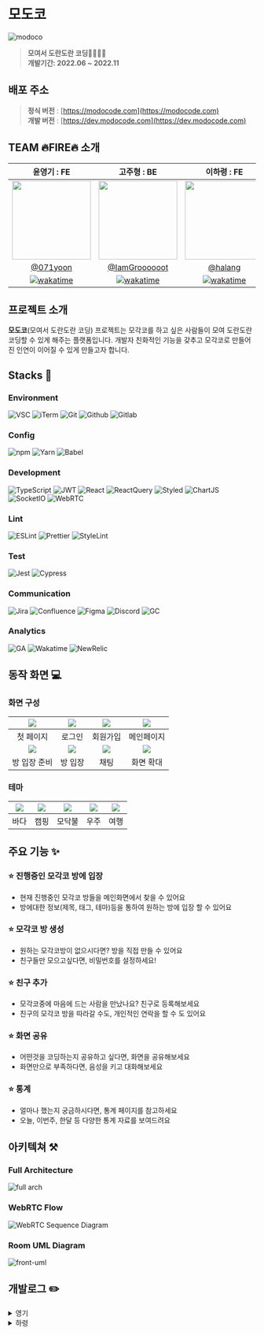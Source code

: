 # 모도코

<img src="https://user-images.githubusercontent.com/66371206/184502359-9e21d760-282d-4d0e-a19b-d3814cbb9aa8.png" title="modoco"/>

> **모여서 도란도란 코딩👨‍💻👩‍💻** <br/> **개발기간: 2022.06 ~ 2022.11**

## 배포 주소

> **정식 버전** : [https://modocode.com](https://modocode.com) <br /> **개발 버전** : [https://dev.modocode.com](https://dev.modocode.com)

## TEAM 🔥FIRE🔥 소개

|윤영기 : FE|고주형 : BE|이하령 : FE|
|:--:|:--:|:---:|
|<img width="160px" src="https://avatars.githubusercontent.com/u/66371206?v=4"> | <img width="160px" src="https://user-images.githubusercontent.com/64428916/195526068-33be2cd0-066c-4584-9ae9-8c3344a60fb9.jpg" /> | <img width="160px" src="https://avatars.githubusercontent.com/u/64428916?v=4"> |
|[@071yoon](https://github.com/071yoon)|[@IamGroooooot](https://github.com/IamGroooooot)|[@halang](https://github.com/haryung-lee)|
| [![wakatime](https://wakatime.com/badge/user/4292264a-e9dd-4cc1-8ab6-1ada6ddb177a/project/79b7e168-b8e8-41f9-a790-c41967365f78.svg)](https://wakatime.com/badge/user/4292264a-e9dd-4cc1-8ab6-1ada6ddb177a/project/79b7e168-b8e8-41f9-a790-c41967365f78) |[![wakatime](https://wakatime.com/badge/user/95486c3b-017e-41e8-8d9c-20de1b876bf5/project/dabe2a55-4c66-49ab-ae59-8eba6b898e6f.svg)](https://wakatime.com/badge/user/95486c3b-017e-41e8-8d9c-20de1b876bf5/project/dabe2a55-4c66-49ab-ae59-8eba6b898e6f)|[![wakatime](https://wakatime.com/badge/user/02d79381-005e-489b-b7f0-5fdf9dc2a088/project/d5dd888b-da07-4723-bc9d-f7c07c44307a.svg)](https://wakatime.com/badge/user/02d79381-005e-489b-b7f0-5fdf9dc2a088/project/d5dd888b-da07-4723-bc9d-f7c07c44307a)| 

## 프로젝트 소개

**모도코**(모여서 도란도란 코딩) 프로젝트는 모각코를 하고 싶은 사람들이 모여 도란도란 코딩할 수 있게 해주는 플랫폼입니다. 개발자 친화적인 기능을 갖추고 모각코로 만들어진 인연이 이어질 수 있게 만들고자 합니다.

## Stacks 🚀

### Environment

![VSC](https://img.shields.io/badge/VSCode-0078D4?style=for-the-badge&logo=visual%20studio%20code&logoColor=white) ![iTerm](https://img.shields.io/badge/iTerm2-000000?style=for-the-badge&logo=iterm2&logoColor=white) ![Git](https://img.shields.io/badge/GIT-E44C30?style=for-the-badge&logo=git&logoColor=white) ![Github](https://img.shields.io/badge/GitHub-100000?style=for-the-badge&logo=github&logoColor=white) ![Gitlab](https://img.shields.io/badge/GitLab-330F63?style=for-the-badge&logo=gitlab&logoColor=white)

### Config

![npm](https://img.shields.io/badge/npm-CB3837?style=for-the-badge&logo=npm&logoColor=white) ![Yarn](https://img.shields.io/badge/Yarn-2C8EBB?style=for-the-badge&logo=yarn&logoColor=white) ![Babel](https://img.shields.io/badge/Babel-F9DC3E?style=for-the-badge&logo=babel&logoColor=white)

### Development

![TypeScript](https://img.shields.io/badge/TypeScript-007ACC?style=for-the-badge&logo=typescript&logoColor=white) ![JWT](https://img.shields.io/badge/JWT-000000?style=for-the-badge&logo=JSON%20web%20tokens&logoColor=white) ![React](https://img.shields.io/badge/React-20232A?style=for-the-badge&logo=react&logoColor=61DAFB) ![ReactQuery](https://img.shields.io/badge/React--Query-FF4154?style=for-the-badge&logo=ReactQuery&logoColor=61DAFB) ![Styled](https://img.shields.io/badge/styled--components-DB7093?style=for-the-badge&logo=styled-components&logoColor=white) ![ChartJS](https://img.shields.io/badge/Chart.js-FF6384?style=for-the-badge&logo=chartdotjs&logoColor=white) ![SocketIO](https://img.shields.io/badge/Socket.io-010101?&style=for-the-badge&logo=Socket.io&logoColor=white) ![WebRTC](https://img.shields.io/badge/WebRTC-333333?&style=for-the-badge&logo=WebRTC&logoColor=white)

### Lint

![ESLint](https://img.shields.io/badge/eslint-3A33D1?style=for-the-badge&logo=eslint&logoColor=white) ![Prettier](https://img.shields.io/badge/prettier-1A2C34?style=for-the-badge&logo=prettier&logoColor=F7BA3E) ![StyleLint](https://img.shields.io/badge/stylelint-000?style=for-the-badge&logo=stylelint&logoColor=white)

### Test

![Jest](https://img.shields.io/badge/Jest-C21325?style=for-the-badge&logo=jest&logoColor=white) ![Cypress](https://img.shields.io/badge/Cypress-17202C?style=for-the-badge&logo=cypress&logoColor=white)

### Communication

![Jira](https://img.shields.io/badge/Jira-0052CC?style=for-the-badge&logo=Jira&logoColor=white) ![Confluence](https://img.shields.io/badge/Confluence-172B4D?style=for-the-badge&logo=Confluence&logoColor=white) ![Figma](https://img.shields.io/badge/Figma-F24E1E?style=for-the-badge&logo=figma&logoColor=white) ![Discord](https://img.shields.io/badge/Discord-5865F2?style=for-the-badge&logo=discord&logoColor=white) ![GC](https://img.shields.io/badge/Google--Calendar-4285F4?style=for-the-badge&logo=GoogleCalendar&logoColor=white)

### Analytics

![GA](https://img.shields.io/badge/Google%20Analytics-E37400?style=for-the-badge&logo=google%20analytics&logoColor=white) ![Wakatime](https://img.shields.io/badge/WakaTime-000000?style=for-the-badge&logo=WakaTime&logoColor=white) ![NewRelic](https://img.shields.io/badge/New--Relic-008C99?style=for-the-badge&logo=NewRelic&logoColor=white)

## 동작 화면 💻

### 화면 구성

| <img src="https://user-images.githubusercontent.com/66371206/184502873-49230f1e-0317-489e-8bec-96c0c71053a2.png" /> | <img src="https://user-images.githubusercontent.com/66371206/184502903-155d0c32-ce91-472c-ae75-6c30590636a5.png" /> | <img src="https://user-images.githubusercontent.com/66371206/184502965-a51c409b-8bdc-4ef9-94ee-6ac9e4c416e9.png" /> |  <img src="https://user-images.githubusercontent.com/66371206/184502995-bb3378a7-bd06-4cc1-b5c5-02d46d043d77.png">  |
| :-----------------------------------------------------------------------------------------------------------------: | :-----------------------------------------------------------------------------------------------------------------: | :-----------------------------------------------------------------------------------------------------------------: | :-----------------------------------------------------------------------------------------------------------------: |
|                                                      첫 페이지                                                      |                                                       로그인                                                        |                                                      회원가입                                                       |                                                     메인페이지                                                      |
|  <img src="https://user-images.githubusercontent.com/66371206/184503035-c86ea336-837a-42c5-8ac2-f91ce4661c56.png">  | <img src="https://user-images.githubusercontent.com/66371206/184503095-cf0910c0-9afc-4a34-aa4a-2766594c0038.png" /> | <img src="https://user-images.githubusercontent.com/66371206/184503129-2f0b4358-e974-4a5a-bb6b-80b62a76ef59.png" /> | <img src="https://user-images.githubusercontent.com/66371206/184503155-0fff3142-75ae-442e-8219-cba00b8ac8c0.png" /> |
|                                                    방 입장 준비                                                     |                                                       방 입장                                                       |                                                        채팅                                                         |                                                      화면 확대                                                      |

### 테마

| <img src="https://user-images.githubusercontent.com/66371206/184503229-872ef0ec-eab2-4152-94a8-58bb7c28a75b.png" /> | <img src="https://user-images.githubusercontent.com/66371206/184503245-1f3b6c41-e327-413b-baeb-f879ca0fb410.png" /> | <img src="https://user-images.githubusercontent.com/66371206/184503291-2fee6898-2dc8-48cc-8d09-078f4d335431.png" /> | <img src="https://user-images.githubusercontent.com/66371206/184503310-6224d543-3bb3-4812-9f40-d2f66e431ee2.png" /> | <img src="https://user-images.githubusercontent.com/66371206/184503380-3f9eaaba-17d9-4889-8fc8-c6ff24c419a2.png" /> |
| :-----------------------------------------------------------------------------------------------------------------: | :-----------------------------------------------------------------------------------------------------------------: | :-----------------------------------------------------------------------------------------------------------------: | :-----------------------------------------------------------------------------------------------------------------: | :-----------------------------------------------------------------------------------------------------------------: |
|                                                        바다                                                         |                                                        캠핑                                                         |                                                       모닥불                                                        |                                                        우주                                                         |                                                        여행                                                         |

## 주요 기능 ✨

### ⭐️ 진행중인 모각코 방에 입장

- 현재 진행중인 모각코 방들을 메인화면에서 찾을 수 있어요
- 방에대한 정보(제목, 태그, 테마)등을 통하여 원하는 방에 입장 할 수 있어요

### ⭐️ 모각코 방 생성

- 원하는 모각코방이 없으시다면? 방을 직접 만들 수 있어요
- 친구들만 모으고싶다면, 비밀번호를 설정하세요!

### ⭐️ 친구 추가

- 모각코중에 마음에 드는 사람을 만났나요? 친구로 등록해보세요
- 친구의 모각코 방을 따라갈 수도, 개인적인 연락을 할 수 도 있어요

### ⭐️ 화면 공유

- 어떤것을 코딩하는지 공유하고 싶다면, 화면을 공유해보세요
- 화면만으로 부족하다면, 음성을 키고 대화해보세요

### ⭐️ 통계

- 얼마나 했는지 궁금하시다면, 통계 페이지를 참고하세요
- 오늘, 이번주, 한달 등 다양한 통계 자료를 보여드려요

## 아키텍쳐 ⚒

### Full Architecture

![full arch](https://user-images.githubusercontent.com/66371206/185145423-00937aee-eb35-46e7-85e0-a5aa5e372794.png)

### WebRTC Flow

![WebRTC Sequence Diagram](https://user-images.githubusercontent.com/66371206/185143244-142999a6-9f58-4e56-90ef-598782d7f420.png)

### Room UML Diagram

![front-uml](https://user-images.githubusercontent.com/66371206/194737818-1ac02b91-7861-4983-8bc5-b00c2e55d7c8.jpeg)

## 개발로그 ✏️

<details>
<summary>영기</summary>

[![071yoon's GitHub stats](https://velog-readme-stats.vercel.app/api?name=071yoon&slug=Typescript-에서-Zustand-배우기)](https://velog.io/@071yoon/Typescript-%EC%97%90%EC%84%9C-Zustand-%EB%B0%B0%EC%9A%B0%EA%B8%B0)

[![071yoon's GitHub stats](https://velog-readme-stats.vercel.app/api?name=071yoon&slug=Typescript-React-Styled-Component-환경에서-Font-적용하기)](https://velog.io/@071yoon/Typescript-React-Styled-Component-%ED%99%98%EA%B2%BD%EC%97%90%EC%84%9C-Font-%EC%A0%81%EC%9A%A9%ED%95%98%EA%B8%B0)

[![071yoon's GitHub stats](https://velog-readme-stats.vercel.app/api?name=071yoon&slug=React-Horizontal-Scroll-구현)](https://velog.io/@071yoon/React-Horizontal-Scroll-%EA%B5%AC%ED%98%84)

[![071yoon's GitHub stats](https://velog-readme-stats.vercel.app/api?name=071yoon&slug=React-Volume-Slide-만들기)](https://velog.io/@071yoon/React-Volume-Slide-%EB%A7%8C%EB%93%A4%EA%B8%B0)

[![071yoon's GitHub stats](https://velog-readme-stats.vercel.app/api?name=071yoon&slug=커스텀-드랍다운-애니메이션을-만들어보자)](https://velog.io/@071yoon/%EC%BB%A4%EC%8A%A4%ED%85%80-%EB%93%9C%EB%9E%8D%EB%8B%A4%EC%9A%B4-%EC%95%A0%EB%8B%88%EB%A9%94%EC%9D%B4%EC%85%98%EC%9D%84-%EB%A7%8C%EB%93%A4%EC%96%B4%EB%B3%B4%EC%9E%90)

[![071yoon's GitHub stats](https://velog-readme-stats.vercel.app/api?name=071yoon&slug=브라우저에서-오디오-입출력-제어하기)](https://velog.io/@071yoon/%EB%B8%8C%EB%9D%BC%EC%9A%B0%EC%A0%80%EC%97%90%EC%84%9C-%EC%98%A4%EB%94%94%EC%98%A4-%EC%9E%85%EC%B6%9C%EB%A0%A5-%EC%A0%9C%EC%96%B4%ED%95%98%EA%B8%B0)

[![071yoon's GitHub stats](https://velog-readme-stats.vercel.app/api?name=071yoon&slug=리액트-unit-test를-진행해보자)](https://velog.io/@071yoon/%EB%A6%AC%EC%95%A1%ED%8A%B8-unit-test%EB%A5%BC-%EC%A7%84%ED%96%89%ED%95%B4%EB%B3%B4%EC%9E%90)

[![071yoon's GitHub stats](https://velog-readme-stats.vercel.app/api?name=071yoon&slug=React로-오디오-비주얼라이저-만들기)](https://velog.io/@071yoon/React%EB%A1%9C-%EC%98%A4%EB%94%94%EC%98%A4-%EB%B9%84%EC%A3%BC%EC%96%BC%EB%9D%BC%EC%9D%B4%EC%A0%80-%EB%A7%8C%EB%93%A4%EA%B8%B0)

[![071yoon's GitHub stats](https://velog-readme-stats.vercel.app/api?name=071yoon&slug=Cypress로-e2e-테스트-진행하기)](
https://velog.io/@071yoon/Cypress%EB%A1%9C-e2e-%ED%85%8C%EC%8A%A4%ED%8A%B8-%EC%A7%84%ED%96%89%ED%95%98%EA%B8%B0)

[![071yoon's GitHub stats](https://velog-readme-stats.vercel.app/api?name=071yoon&slug=APM-로그로-문제-해결하기)](
https://velog.io/@071yoon/APM-%EB%A1%9C%EA%B7%B8%EB%A1%9C-%EB%AC%B8%EC%A0%9C-%ED%95%B4%EA%B2%B0%ED%95%98%EA%B8%B0)

</details>

<details>
<summary>하령</summary>

[![halang's GitHub stats](https://velog-readme-stats.vercel.app/api?name=lhr4884&slug=Chart.js를-이용해-그래프를-만들어보자)](https://velog.io/@lhr4884/Chart.js%EB%A5%BC-%EC%9D%B4%EC%9A%A9%ED%95%B4-%EA%B7%B8%EB%9E%98%ED%94%84%EB%A5%BC-%EB%A7%8C%EB%93%A4%EC%96%B4%EB%B3%B4%EC%9E%90)

[![halang's GitHub stats](https://velog-readme-stats.vercel.app/api?name=lhr4884&slug=모달창-만들기-드롭다운-구현하기)](https://velog.io/@lhr4884/모달창-만들기-드롭다운-구현하기)

[![halang's GitHub stats](https://velog-readme-stats.vercel.app/api?name=lhr4884&slug=velog에서-사용하는-태그-입력-기능-만들기)](https://velog.io/@lhr4884/velog%EC%97%90%EC%84%9C-%EC%82%AC%EC%9A%A9%ED%95%98%EB%8A%94-%ED%83%9C%EA%B7%B8-%EC%9E%85%EB%A0%A5-%EA%B8%B0%EB%8A%A5-%EB%A7%8C%EB%93%A4%EA%B8%B0)

[![halang's GitHub stats](https://velog-readme-stats.vercel.app/api?name=lhr4884&slug=초대-링크-만들기-AWS-Lambda와-API-gateway로-api-만들기)](https://velog.io/@lhr4884/%EC%B4%88%EB%8C%80-%EB%A7%81%ED%81%AC-%EB%A7%8C%EB%93%A4%EA%B8%B0-AWS-Lambda%EC%99%80-API-gateway%EB%A1%9C-api-%EB%A7%8C%EB%93%A4%EA%B8%B0)

[![halang's GitHub stats](https://velog-readme-stats.vercel.app/api?name=lhr4884&slug=초대-링크-만들기-1)](https://velog.io/@lhr4884/%EC%B4%88%EB%8C%80-%EB%A7%81%ED%81%AC-%EB%A7%8C%EB%93%A4%EA%B8%B0-1)

[![halang's GitHub stats](https://velog-readme-stats.vercel.app/api?name=lhr4884&slug=E2E-Test-with-Cypress-방-생성-테스트-코드-작성하기)](https://velog.io/@lhr4884/E2E-Test-with-Cypress-%EB%B0%A9-%EC%83%9D%EC%84%B1-%ED%85%8C%EC%8A%A4%ED%8A%B8-%EC%BD%94%EB%93%9C-%EC%9E%91%EC%84%B1%ED%95%98%EA%B8%B0)

[![halang's GitHub stats](https://velog-readme-stats.vercel.app/api?name=lhr4884&slug=초대-링크-만들기-2)](https://velog.io/@lhr4884/%EC%B4%88%EB%8C%80-%EB%A7%81%ED%81%AC-%EB%A7%8C%EB%93%A4%EA%B8%B0-2)

[![halang's GitHub stats](https://velog-readme-stats.vercel.app/api?name=lhr4884&slug=React-Carousel-이용한-Carousel-만들기)](https://velog.io/@lhr4884/React-Carousel-%EC%9D%B4%EC%9A%A9%ED%95%9C-Carousel-%EB%A7%8C%EB%93%A4%EA%B8%B0)

</details>
